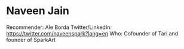 # Naveen Jain

Recommender: Ale Borda
Twitter/LinkedIn: https://twitter.com/naveenspark?lang=en
Who: Cofounder of Tari and founder of SparkArt